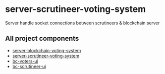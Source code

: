 # server-scrutineer-voting-system
Server handle socket connections between scrutineers &amp; blockchain server

## All project components
* [server-blockchain-voting-system](https://github.com/dinhhn2000/server-blockchain-voting-system/edit/master/README.md)
* [server-scrutineer-voting-system](https://github.com/dinhhn2000/server-scrutineer-voting-system)
* [bc-voters-ui](https://github.com/phuocantd/bc-voters-ui)
* [bc-scrutineer-ui](https://github.com/phuocantd/bc-scrutineer-ui)
